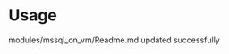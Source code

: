 # Usage

<!--- BEGIN_TF_DOCS --->
modules/mssql_on_vm/Readme.md updated successfully

<!--- END_TF_DOCS --->

